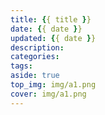 ```yaml
---
title: {{ title }}
date: {{ date }}
updated: {{ date }}
description:
categories:
tags:
aside: true
top_img: img/a1.png
cover: img/a1.png
---
```

